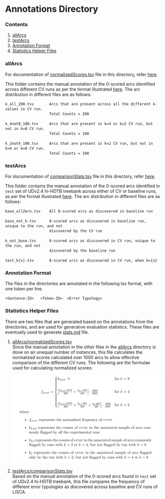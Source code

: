 <h1>Annotations Directory</h1>

<h3>Contents</h3>

1. [allArcs](#allArcs)
2. [testArcs](#testArcs)
3. [Annotation Format](#annotation-format)
4. [Statistics Helper Files](#statistics-helper-files)

<h3>allArcs</h3>

For documentation of [normalizedScores.tsv](./allArcs/normalizedScores.tsv) file in this directory, refer [here](#statistics-helper-files).

This folder contains the manual annotation of the 0-scored arcs identified across different CV runs as per the format illustrated
[here](#annotation-format). The arc distribution in different files are as follows:

    k_all_200.tsv       Arcs that are present across all the different k-values in CV run.
                        Total Counts = 200
                    
    k_4not8_100.tsv     Arcs that are present in k=4 or k=2 CV run, but not in k=8 CV run.
                        Total Counts = 100
                        
    k_2not4_100.tsv     Arcs that are present in k=2 CV run, but not in k=4 or k=8 CV run.
                        Total Counts = 100  

<h3>testArcs</h3>

For documentation of [comparisonStats.tsv](./testArcs/comparisonStats.tsv) file in this directory, refer [here](#statistics-helper-files).

This folder contains the manual annotation of the 0-scored arcs identified in `test` set of UDv2.4 hi-HDTB treebank across either of CV or baseline runs,
as per the format illustrated [here](#annotation-format). The arc distribution in different files are as follows:

    base_allZero.tsv    All 0-scored arcs as discovered in baseline run
     
    base_not_k.tsv      0-scored arcs as discovered in baseline run, unique to the run, and not 
                        discovered by the CV run
    
    k_not_base.tsv      0-scored arcs as discovered in CV run, unique to the run, and not
                        discovered by the baseline run
    
    test_k{x}.tsv       0-scored arcs as discovered in CV run, when k={x}

<h3>Annotation Format</h3>

The files in the directories are annotated in the following tsv format, with one token per line.

    <Sentence-ID>   <Token-ID>  <Error Typology>

<h3>Statistics Helper Files</h3>

There are two files that are generated based on the annotations from the directories, and are used for generative evaluation
statistics. These files are eventually used to generate [stats.md](../stats.md) file.

1. [allArcs/normalizedScores.tsv](./allArcs/normalizedScores.tsv)  
Since the manual annotation in the other files in the [allArcs](./allArcs) directory is done on an unequal number of instances,
this file calculates the normalized scores calculated over 1000 arcs to allow effective comparison of the different CV runs.
The following are the formulae used for calculating normalized scores:

    ![Formulae](../docs/formulae.png)

2. [testArcs/comparisonStats.tsv](./testArcs/comparisonStats.tsv)  
Based on the manual annotation of the 0-scored arcs found in `test` set of UDv2.4 hi-HDTB treebank, this file
compares the frequency of different error typologies as discovered across baseline and CV runs of LISCA.